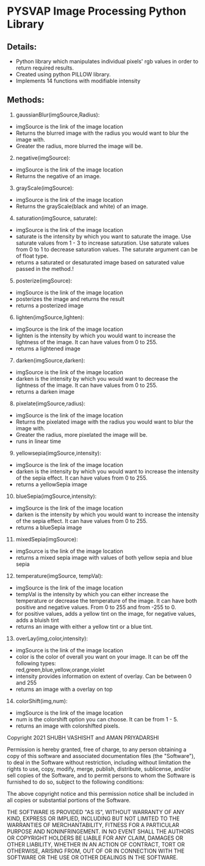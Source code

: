 # PYSVAP Image Processing Python Library

## Details:
* Python library which manipulates individual pixels' rgb values in order to return required results.
* Created using python PILLOW library.
* Implements 14 functions with modifiable intensity

## Methods:
1. gaussianBlur(imgSource,Radius):
* imgSource is the link of the image location
* Returns the blurred image with the radius you would want to blur the image with.
* Greater the radius, more blurred the image will be.

2. negative(imgSource):
* imgSource is the link of the image location
* Returns the negative of an image. 

3. grayScale(imgSource):
* imgSource is the link of the image location
* Returns the grayScale(black and white) of an image. 

4. saturation(imgSource, saturate):
* imgSource is the link of the image location
* saturate is the intensity by which you want to saturate the image. Use saturate values from 1 - 3 to increase saturation. Use saturate values from 0 to 1 to decrease saturation values. The saturate argument can be of float type.
* returns a saturated or desaturated image based on saturated value passed in the method.!

5. posterize(imgSource):
* imgSource is the link of the image location
* posterizes the image and returns the result
* returns a posterized image

6. lighten(imgSource,lighten):
* imgSource is the link of the image location
* lighten is the intensity by which you would want to increase the lightness of the image. It can have values from 0 to 255.
* returns a lightened image

7. darken(imgSource,darken):
* imgSource is the link of the image location
* darken is the intensity by which you would want to decrease the lightness of the image. It can have values from 0 to 255.
* returns a darken image

8. pixelate(imgSource,radius):
* imgSource is the link of the image location
* Returns the pixelated image with the radius you would want to blur the image with.
* Greater the radius, more pixelated the image will be.
* runs in linear time

9. yellowsepia(imgSource,intensity):
* imgSource is the link of the image location
* darken is the intensity by which you would want to increase the intensity of the sepia effect. It can have values from 0 to 255.
* returns a yellowSepia image

10. blueSepia(imgSource,intensity):
* imgSource is the link of the image location
* darken is the intensity by which you would want to increase the intensity of the sepia effect. It can have values from 0 to 255.
* returns a blueSepia image

11. mixedSepia(imgSource):
* imgSource is the link of the image location
* returns a mixed sepia image with values of both yellow sepia and blue sepia

12. temperature(imgSource, tempVal):
* imgSource is the link of the image location
* tempVal is the intensity by which you can either increase the temperature or decrease the temperature of the image. It can have both positive and negative values. From 0 to 255 and from -255 to 0.
* for positive values, adds a yellow tint on the image, for negative values, adds a bluish tint
* returns an image with either a yellow tint or a blue tint.

13. overLay(img,color,intensity):
* imgSource is the link of the image location
* color is the color of overall you want on your image. It can be off the following types:    
    red,green,blue,yellow,orange,violet
* intensity provides information on extent of overlay. Can be between 0 and 255
* returns an image with a overlay on top

14. colorShift(img,num):
* imgSource is the link of the image location
* num is the colorshift option you can choose. It can be from 1 - 5.
* returns an image with colorshifted pixels.











Copyright 2021 SHUBH VASHISHT and AMAN PRIYADARSHI

Permission is hereby granted, free of charge, to any person obtaining a copy of this software and associated documentation files (the "Software"), to deal in the Software without restriction, including without limitation the rights to use, copy, modify, merge, publish, distribute, sublicense, and/or sell copies of the Software, and to permit persons to whom the Software is furnished to do so, subject to the following conditions:

The above copyright notice and this permission notice shall be included in all copies or substantial portions of the Software.

THE SOFTWARE IS PROVIDED "AS IS", WITHOUT WARRANTY OF ANY KIND, EXPRESS OR IMPLIED, INCLUDING BUT NOT LIMITED TO THE WARRANTIES OF MERCHANTABILITY, FITNESS FOR A PARTICULAR PURPOSE AND NONINFRINGEMENT. IN NO EVENT SHALL THE AUTHORS OR COPYRIGHT HOLDERS BE LIABLE FOR ANY CLAIM, DAMAGES OR OTHER LIABILITY, WHETHER IN AN ACTION OF CONTRACT, TORT OR OTHERWISE, ARISING FROM, OUT OF OR IN CONNECTION WITH THE SOFTWARE OR THE USE OR OTHER DEALINGS IN THE SOFTWARE.